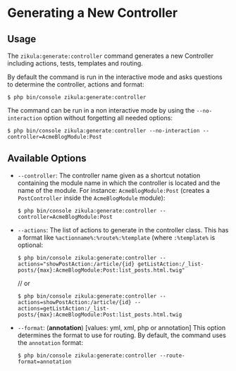 Generating a New Controller
===========================

Usage
-----

The `zikula:generate:controller` command generates a new Controller including 
actions, tests, templates and routing.

By default the command is run in the interactive mode and asks questions to
determine the controller, actions and format:

    $ php bin/console zikula:generate:controller

The command can be run in a non interactive mode by using the
`--no-interaction` option without forgetting all needed options:

    $ php bin/console zikula:generate:controller --no-interaction --controller=AcmeBlogModule:Post

Available Options
-----------------

* `--controller`: The controller name given as a shortcut notation containing 
  the module name in which the controller is located and the name of the
  module. For instance: `AcmeBlogModule:Post` (creates a `PostController`
  inside the `AcmeBlogModule` module):

    `$ php bin/console zikula:generate:controller --controller=AcmeBlogModule:Post`

* `--actions`: The list of actions to generate in the controller class. This
  has a format like `%actionname%:%route%:%template` (where `:%template%`
  is optional:

    `$ php bin/console zikula:generate:controller --actions="showPostAction:/article/{id} getListAction:/_list-posts/{max}:AcmeBlogModule:Post:list_posts.html.twig"`
    
    // or

    `$ php bin/console zikula:generate:controller --actions=showPostAction:/article/{id} --actions=getListAction:/_list-posts/{max}:AcmeBlogModule:Post:list_posts.html.twig`

* `--format`: (**annotation**) [values: yml, xml, php or annotation] 
  This option determines the format to use for routing. By default, the 
  command uses the `annotation` format:

    `$ php bin/console zikula:generate:controller --route-format=annotation`
